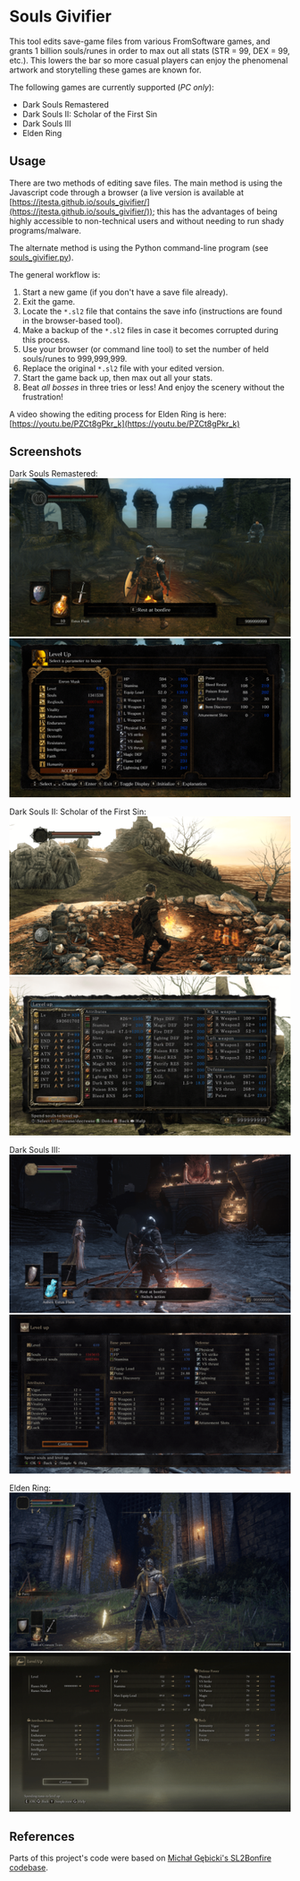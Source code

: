# Souls Givifier

This tool edits save-game files from various FromSoftware games, and grants 1 billion souls/runes in order to max out all stats (STR = 99, DEX = 99, etc.).  This lowers the bar so more casual players can enjoy the phenomenal artwork and storytelling these games are known for.

The following games are currently supported (*PC only*):
* Dark Souls Remastered
* Dark Souls II: Scholar of the First Sin
* Dark Souls III
* Elden Ring

## Usage

There are two methods of editing save files.  The main method is using the Javascript code through a browser (a live version is available at [https://jtesta.github.io/souls_givifier/](https://jtesta.github.io/souls_givifier/)); this has the advantages of being highly accessible to non-technical users and without needing to run shady programs/malware.

The alternate method is using the Python command-line program (see [souls_givifier.py](https://github.com/jtesta/souls_givifier/blob/master/souls_givifier.py)).

The general workflow is:
1. Start a new game (if you don't have a save file already).
2. Exit the game.
3. Locate the `*.sl2` file that contains the save info (instructions are found in the browser-based tool).
4. Make a backup of the `*.sl2` files in case it becomes corrupted during this process.
5. Use your browser (or command line tool) to set the number of held souls/runes to 999,999,999.
6. Replace the original `*.sl2` file with your edited version.
7. Start the game back up, then max out all your stats.
8. Beat *all bosses* in three tries or less!  And enjoy the scenery without the frustration!

A video showing the editing process for Elden Ring is here: [https://youtu.be/PZCt8gPkr_k](https://youtu.be/PZCt8gPkr_k)

## Screenshots

Dark Souls Remastered:
![DSR1](/screenshots/dsr_1.png)
![DSR1](/screenshots/dsr_2.png)

Dark Souls II: Scholar of the First Sin:
![DS2](/screenshots/ds2_1.png)
![DS2](/screenshots/ds2_2.png)

Dark Souls III:
![DS3](/screenshots/ds3_1.png)
![DS3](/screenshots/ds3_2.png)

Elden Ring:
![ER](/screenshots/er_1.png)
![ER](/screenshots/er_2.png)

## References

Parts of this project's code were based on [Michał Gębicki's SL2Bonfire codebase](https://github.com/mi5hmash/SL2Bonfire).

